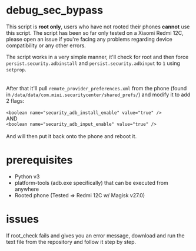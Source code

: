 # debug_sec_bypass

This script is **root only**, users who have not rooted their phones **cannot** use this script. The script has been so far only tested on a Xiaomi Redmi 12C, please open an issue if you're facing any problems regarding device compatibility or any other errors.

The script works in a very simple manner, it'll check for root and then force `persist.security.adbinstall` and `persist.security.adbinput` to `1` using `setprop`.<br><br><br> After that it'll pull `remote_provider_preferences.xml` from the phone (found in `/data/data/com.miui.securitycenter/shared_prefs/`) and modify it to add 2 flags:<br><br> `<boolean name="security_adb_install_enable" value="true" />`<br>AND<br> `<boolean name="security_adb_input_enable" value="true" />`<br><br>And will then put it back onto the phone and reboot it.

# prerequisites
* Python v3
* platform-tools (adb.exe specifically) that can be executed from anywhere
* Rooted phone (Tested => Redmi 12C w/ Magisk v27.0)

# issues
If root_check fails and gives you an error message, download and run the text file from the repository and follow it step by step.
